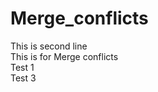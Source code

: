 # Merge_conflicts <br>
This is second line <br>
This is for Merge conflicts <br>
Test 1 <br>
Test 3

